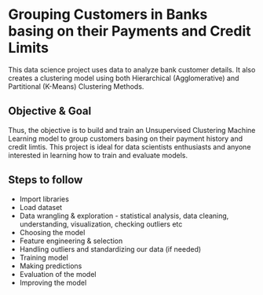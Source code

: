 # Grouping Customers in Banks basing on their Payments and Credit Limits

This data science project uses data to analyze bank customer details. It also creates a clustering model using both Hierarchical (Agglomerative) and Partitional (K-Means) Clustering Methods.

## Objective & Goal
Thus, the objective is to build and train an Unsupervised Clustering Machine Learning model to group customers basing on their payment history and credit limtis.
This project is ideal for data scientists enthusiasts and anyone interested in learning how to train and evaluate models.


## Steps to follow
* Import libraries
* Load dataset
* Data wrangling & exploration - statistical analysis, data cleaning, understanding, visualization, checking outliers etc
* Choosing the model
* Feature engineering & selection
* Handling outliers and standardizing our data (if needed)
* Training model
* Making predictions
* Evaluation of the model
* Improving the model

